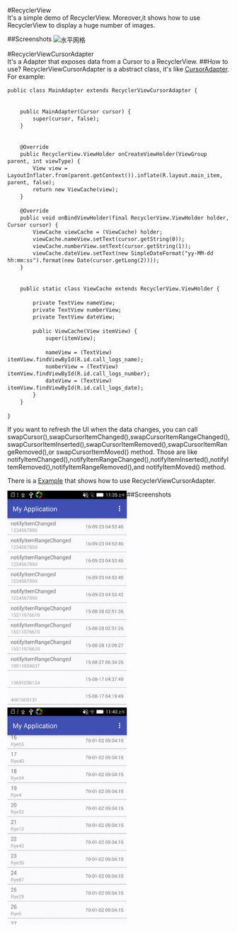 #RecyclerView  
It's a simple demo of RecyclerView. Moreover,it shows how to use RecyclerView to display a huge number of images.

##Screenshots
<img src="./Screenshots/device-2016-09-28-120221.gif" width = "270" height = "490" alt="水平网格" align=center />

#RecyclerViewCursorAdapter  
It's a Adapter that exposes data from a Cursor to a RecyclerView.
##How to use?
RecyclerViewCursorAdapter is a abstract class, it's like [CursorAdapter](https://developer.android.com/reference/android/widget/CursorAdapter.html). For example:
```
public class MainAdapter extends RecyclerViewCursorAdapter {


    public MainAdapter(Cursor cursor) {
        super(cursor, false);
    }


    @Override
    public RecyclerView.ViewHolder onCreateViewHolder(ViewGroup parent, int viewType) {
        View view = LayoutInflater.from(parent.getContext()).inflate(R.layout.main_item, parent, false);
        return new ViewCache(view);
    }

    @Override
    public void onBindViewHolder(final RecyclerView.ViewHolder holder, Cursor cursor) {
        ViewCache viewCache = (ViewCache) holder;
        viewCache.nameView.setText(cursor.getString(0));
        viewCache.numberView.setText(cursor.getString(1));
        viewCache.dateView.setText(new SimpleDateFormat("yy-MM-dd hh:mm:ss").format(new Date(cursor.getLong(2))));
    }


    public static class ViewCache extends RecyclerView.ViewHolder {

        private TextView nameView;
        private TextView numberView;
        private TextView dateView;

        public ViewCache(View itemView) {
            super(itemView);

            nameView = (TextView) itemView.findViewById(R.id.call_logs_name);
            numberView = (TextView) itemView.findViewById(R.id.call_logs_number);
            dateView = (TextView) itemView.findViewById(R.id.call_logs_date);
        }
    }

}
```

If you want to refresh the UI when the data changes, you can call swapCursor(),swapCursorItemChanged(),swapCursorItemRangeChanged(),swapCursorItemInserted(),swapCursorItemRemoved(),swapCursorItemRangeRemoved(),or swapCursorItemMoved() method. Those are like notifyItemChanged(),notifyItemRangeChanged(),notifyItemInserted(),notifyItemRemoved(),notifyItemRangeRemoved(),and notifyItemMoved() method.       

There is a [Example](https://github.com/WJRye/RecyclerView/tree/master/RecyclerViewDemo/adapterExample) that shows how to use RecyclerViewCursorAdapter.

##Screenshots
<img src="./Screenshots/device-2016-09-28-113604.gif" width = "270" height = "490" alt="水平网格" align=left />
<img src="./Screenshots/device-2016-09-28-114040.gif" width = "270" height = "490" alt="水平网格" align=center />

